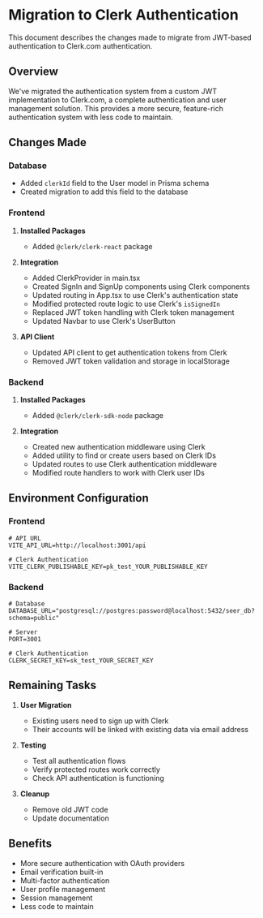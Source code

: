 # Migration to Clerk Authentication

This document describes the changes made to migrate from JWT-based authentication to Clerk.com authentication.

## Overview

We've migrated the authentication system from a custom JWT implementation to Clerk.com, a complete authentication and user management solution. This provides a more secure, feature-rich authentication system with less code to maintain.

## Changes Made

### Database

- Added `clerkId` field to the User model in Prisma schema
- Created migration to add this field to the database

### Frontend

1. **Installed Packages**
   - Added `@clerk/clerk-react` package

2. **Integration**
   - Added ClerkProvider in main.tsx
   - Created SignIn and SignUp components using Clerk components
   - Updated routing in App.tsx to use Clerk's authentication state
   - Modified protected route logic to use Clerk's `isSignedIn`
   - Replaced JWT token handling with Clerk token management
   - Updated Navbar to use Clerk's UserButton

3. **API Client**
   - Updated API client to get authentication tokens from Clerk
   - Removed JWT token validation and storage in localStorage

### Backend

1. **Installed Packages**
   - Added `@clerk/clerk-sdk-node` package

2. **Integration**
   - Created new authentication middleware using Clerk
   - Added utility to find or create users based on Clerk IDs
   - Updated routes to use Clerk authentication middleware
   - Modified route handlers to work with Clerk user IDs

## Environment Configuration

### Frontend

```
# API URL
VITE_API_URL=http://localhost:3001/api

# Clerk Authentication
VITE_CLERK_PUBLISHABLE_KEY=pk_test_YOUR_PUBLISHABLE_KEY
```

### Backend

```
# Database
DATABASE_URL="postgresql://postgres:password@localhost:5432/seer_db?schema=public"

# Server
PORT=3001

# Clerk Authentication
CLERK_SECRET_KEY=sk_test_YOUR_SECRET_KEY
```

## Remaining Tasks

1. **User Migration**
   - Existing users need to sign up with Clerk
   - Their accounts will be linked with existing data via email address

2. **Testing**
   - Test all authentication flows
   - Verify protected routes work correctly
   - Check API authentication is functioning

3. **Cleanup**
   - Remove old JWT code
   - Update documentation

## Benefits

- More secure authentication with OAuth providers
- Email verification built-in
- Multi-factor authentication
- User profile management
- Session management
- Less code to maintain 